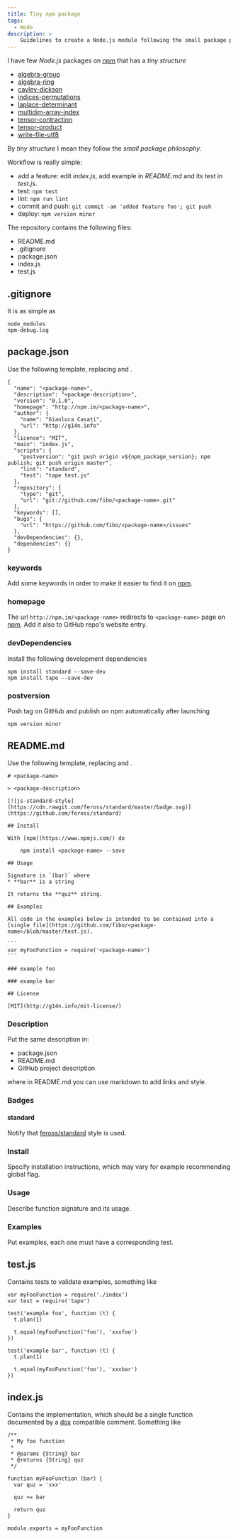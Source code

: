 ```yaml
---
title: Tiny npm package
tags:
  - Node
description: >
    Guidelines to create a Node.js module following the small package philosophy.
---
```


I have few *Node.js* packages on [npm][1] that has a *tiny structure*

* [algebra-group](http://npm.im/algebra-group)
* [algebra-ring](http://npm.im/algebra-ring)
* [cayley-dickson](http://npm.im/cayley-dickson)
* [indices-permutations](http://npm.im/indices-permutations)
* [laplace-determinant](http://npm.im/laplace-determinant)
* [multidim-array-index](http://npm.im/multidim-array-index)
* [tensor-contraction](http://npm.im/tensor-contraction)
* [tensor-product](http://npm.im/tensor-product)
* [write-file-utf8](http://npm.im/write-file-utf8)

By *tiny structure* I mean they follow the *small package philosophy*.

Workflow is really simple:
  * add a feature: edit *index.js*, add example in *README.md* and its test in *test.js*.
  * test: `npm test`
  * lint: `npm run lint`
  * commit and push: `git commit -am 'added feature foo'; git push`
  * deploy: `npm version minor`

The repository contains the following files:
  * README.md
  * .gitignore
  * package.json
  * index.js
  * test.js

## .gitignore

It is as simple as

```
node_modules
npm-debug.log
```

## package.json

Use the following template, replacing **<package-name>** and **<package-description>**.

```
{
  "name": "<package-name>",
  "description": "<package-description>",
  "version": "0.1.0",
  "homepage": "http://npm.im/<package-name>",
  "author": {
    "name": "Gianluca Casati",
    "url": "http://g14n.info"
  },
  "license": "MIT",
  "main": "index.js",
  "scripts": {
    "postversion": "git push origin v${npm_package_version}; npm publish; git push origin master",
    "lint": "standard",
    "test": "tape test.js"
  },
  "repository": {
    "type": "git",
    "url": "git://github.com/fibo/<package-name>.git"
  },
  "keywords": [],
  "bugs": {
    "url": "https://github.com/fibo/<package-name>/issues"
  },
  "devDependencies": {},
  "dependencies": {}
}
```

### keywords

Add some keywords in order to make it easier to find it on [npm][1].

### homepage

The url `http://npm.im/<package-name>` redirects to `<package-name>` page on [npm][1].
Add it also to GitHub repo's website entry.

### devDependencies

Install the following development dependencies

```
npm install standard --save-dev
npm install tape --save-dev
```

### postversion

Push tag on GitHub and publish on npm automatically after launching

```
npm version minor
```

## README.md

Use the following template, replacing **<package-name>** and **<package-description>**.

    # <package-name>

    > <package-description>

    [![js-standard-style](https://cdn.rawgit.com/feross/standard/master/badge.svg)](https://github.com/feross/standard)

    ## Install

    With [npm](https://www.npmjs.com/) do

        npm install <package-name> --save

    ## Usage

    Signature is `(bar)` where
    * **bar** is a string

    It returns the **quz** string.

    ## Examples

    All code in the examples below is intended to be contained into a [single file](https://github.com/fibo/<package-name>/blob/master/test.js).

    ```
    var myFooFunction = require('<package-name>')
    ```

    ### example foo

    ### example bar

    ## License

    [MIT](http://g14n.info/mit-license/)


### Description

Put the same description in:
* package.json
* README.md
* GitHub project description

where  in README.md you can use markdown to add links and style.

### Badges

#### standard

Notify that [feross/standard](https://github.com/feross/standard) style is used.

### Install

Specify installation instructions, which may vary for example recommending global flag.

### Usage

Describe function signature and its usage.

### Examples

Put examples, each one must have a corresponding test.

## test.js

Contains tests to validate examples, something like

```
var myFooFunction = require('./index')
var test = require('tape')

test('example foo', function (t) {
  t.plan(1)

  t.equal(myFooFunction('foo'), 'xxxfoo')
})

test('example bar', function (t) {
  t.plan(1)

  t.equal(myFooFunction('foo'), 'xxxbar')
})
```

## index.js

Contains the implementation, which should be a single function documented by a [dox](https://www.npmjs.com/package/dox) compatible comment.
Something like

```
/**
 * My foo function
 *
 * @params {String} bar
 * @returns {String} quz
 */

function myFooFunction (bar) {
  var quz = 'xxx'

  quz += bar

  return quz
}

module.exports = myFooFunction
```

  [1]: https://www.npmjs.com/ "npm website"

